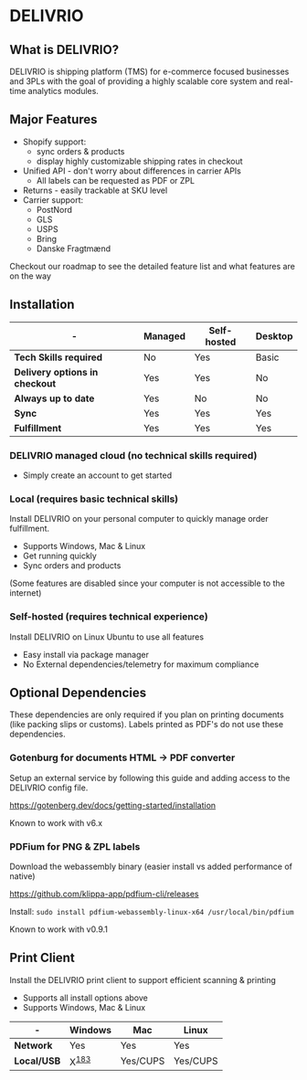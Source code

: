# DELIVRIO
## What is DELIVRIO?
DELIVRIO is shipping platform (TMS) for e-commerce focused businesses and 3PLs 
with the goal of providing a highly scalable core system and real-time analytics modules.

## Major Features
* Shopify support: 
  * sync orders & products
  * display highly customizable shipping rates in checkout
* Unified API - don't worry about differences in carrier APIs
  * All labels can be requested as PDF or ZPL
* Returns - easily trackable at SKU level
* Carrier support:
  * PostNord
  * GLS
  * USPS
  * Bring
  * Danske Fragtmænd

Checkout our roadmap to see the detailed feature list and what features are on the way

## Installation
| -                                | Managed | Self-hosted | Desktop |
|----------------------------------|---------|-------------|---------|
| **Tech Skills required**         | No      | Yes         | Basic   |
| **Delivery options in checkout** | Yes     | Yes         | No      |
| **Always up to date**            | Yes     | No          | No      |
| **Sync**                         | Yes     | Yes         | Yes     |
| **Fulfillment**                  | Yes     | Yes         | Yes     |
### DELIVRIO managed cloud (no technical skills required)
* Simply create an account to get started

### Local (requires basic technical skills)
Install DELIVRIO on your personal computer to quickly manage order fulfillment.
* Supports Windows, Mac & Linux
* Get running quickly
* Sync orders and products

(Some features are disabled since your computer is not accessible to the internet)

### Self-hosted (requires technical experience)
Install DELIVRIO on Linux Ubuntu to use all features
* Easy install via package manager
* No External dependencies/telemetry for maximum compliance

## Optional Dependencies
These dependencies are only required if you plan on printing documents
(like packing slips or customs). 
Labels printed as PDF's do not use these dependencies.
### Gotenburg for documents HTML -> PDF converter
Setup an external service by following this guide and
adding access to the DELIVRIO config file.

https://gotenberg.dev/docs/getting-started/installation

Known to work with v6.x

### PDFium for PNG & ZPL labels
Download the webassembly binary (easier install vs added performance of native)

https://github.com/klippa-app/pdfium-cli/releases

Install:
`sudo install pdfium-webassembly-linux-x64 /usr/local/bin/pdfium`

Known to work with v0.9.1


## Print Client
Install the DELIVRIO print client to support efficient scanning & printing
* Supports all install options above
* Supports Windows, Mac & Linux

| -             | Windows              | Mac      | Linux    |
|---------------|----------------------|----------|----------|
| **Network**   | Yes                  | Yes      | Yes      |
| **Local/USB** | X<sup>[183](https://gitlab.com/keenanwl/delivery/-/issues/183)</sup> | Yes/CUPS | Yes/CUPS |
